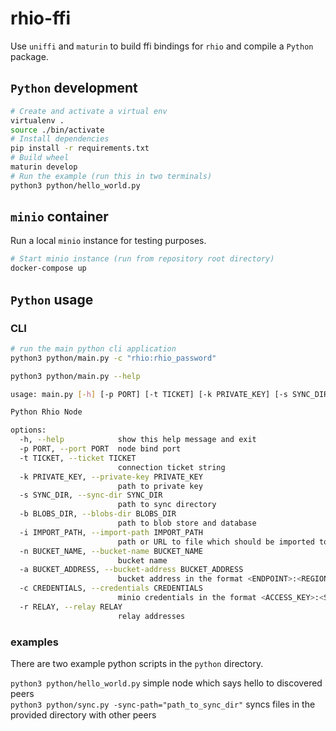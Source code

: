 # rhio-ffi

Use `uniffi` and `maturin` to build ffi bindings for `rhio` and compile a `Python` package.

## `Python` development

```bash
# Create and activate a virtual env
virtualenv .
source ./bin/activate
# Install dependencies
pip install -r requirements.txt
# Build wheel
maturin develop
# Run the example (run this in two terminals)
python3 python/hello_world.py
```

## `minio` container

Run a local `minio` instance for testing purposes.

```bash
# Start minio instance (run from repository root directory)
docker-compose up
```

## `Python` usage

### CLI

```bash
# run the main python cli application
python3 python/main.py -c "rhio:rhio_password"
```

```bash
python3 python/main.py --help

usage: main.py [-h] [-p PORT] [-t TICKET] [-k PRIVATE_KEY] [-s SYNC_DIR] [-b BLOBS_DIR] [-i IMPORT_PATH] [-n BUCKET_NAME] [-a BUCKET_ADDRESS] [-c CREDENTIALS] [-r RELAY]

Python Rhio Node

options:
  -h, --help            show this help message and exit
  -p PORT, --port PORT  node bind port
  -t TICKET, --ticket TICKET
                        connection ticket string
  -k PRIVATE_KEY, --private-key PRIVATE_KEY
                        path to private key
  -s SYNC_DIR, --sync-dir SYNC_DIR
                        path to sync directory
  -b BLOBS_DIR, --blobs-dir BLOBS_DIR
                        path to blob store and database
  -i IMPORT_PATH, --import-path IMPORT_PATH
                        path or URL to file which should be imported to the blob store
  -n BUCKET_NAME, --bucket-name BUCKET_NAME
                        bucket name
  -a BUCKET_ADDRESS, --bucket-address BUCKET_ADDRESS
                        bucket address in the format <ENDPOINT>:<REGION>
  -c CREDENTIALS, --credentials CREDENTIALS
                        minio credentials in the format <ACCESS_KEY>:<SECRET_KEY>
  -r RELAY, --relay RELAY
                        relay addresses
```

### examples

There are two example python scripts in the `python` directory. 

`python3 python/hello_world.py` simple node which says hello to discovered peers  
`python3 python/sync.py -sync-path="path_to_sync_dir"` syncs files in the provided directory with other peers
